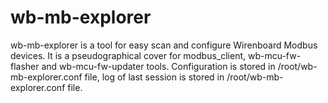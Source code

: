 # wb-mb-explorer

wb-mb-explorer is a tool for easy scan and configure Wirenboard Modbus devices. It is a pseudographical cover for modbus_client, wb-mcu-fw-flasher and wb-mcu-fw-updater tools.
Configuration is stored in /root/wb-mb-explorer.conf file, log of last session is stored in /root/wb-mb-explorer.conf file.
